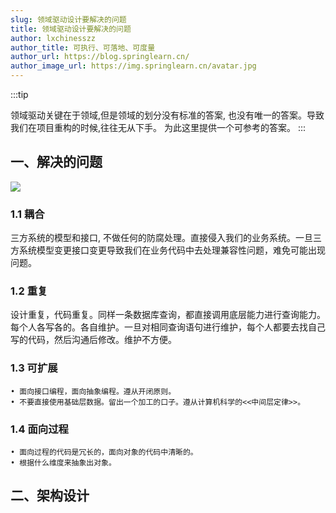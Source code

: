 ```yaml
---
slug: 领域驱动设计要解决的问题
title: 领域驱动设计要解决的问题
author: lxchinesszz
author_title: 可执行、可落地、可度量
author_url: https://blog.springlearn.cn/
author_image_url: https://img.springlearn.cn/avatar.jpg
---
```


:::tip

领域驱动关键在于领域,但是领域的划分没有标准的答案, 也没有唯一的答案。导致我们在项目重构的时候,往往无从下手。
为此这里提供一个可参考的答案。
:::


## 一、解决的问题

![](https://img.springlearn.cn/blog/learn_1615965548000.png)


### 1.1 耦合

三方系统的模型和接口, 不做任何的防腐处理。直接侵入我们的业务系统。一旦三方系统模型变更接口变更导致我们在业务代码中去处理兼容性问题，难免可能出现问题。

### 1.2 重复

设计重复，代码重复。同样一条数据库查询，都直接调用底层能力进行查询能力。每个人各写各的。各自维护。一旦对相同查询语句进行维护，每个人都要去找自己写的代码，然后沟通后修改。维护不方便。

### 1.3 可扩展

    • 面向接口编程，面向抽象编程。遵从开闭原则。
    • 不要直接使用基础层数据。留出一个加工的口子。遵从计算机科学的<<中间层定律>>。
### 1.4 面向过程

    • 面向过程的代码是冗长的，面向对象的代码中清晰的。
    • 根据什么维度来抽象出对象。

## 二、架构设计
